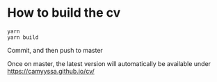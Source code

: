 # How to build the cv

```
yarn
yarn build
```

Commit, and then push to master

Once on master, the latest version will automatically be available under https://camyyssa.github.io/cv/
